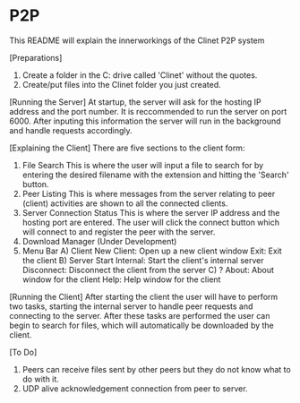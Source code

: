 # P2P
This README will explain the innerworkings of the Clinet P2P system

[Preparations]
1) Create a folder in the C: drive called 'Clinet' without the quotes.
2) Create/put files into the Clinet folder you just created.

[Running the Server]
At startup, the server will ask for the hosting IP address and the port number.
It is reccommended to run the server on port 6000. After inputing this information
the server will run in the background and handle requests accordingly.

[Explaining the Client]
There are five sections to the client form:
1) File Search
This is where the user will input a file to search for by entering the desired filename
with the extension and hitting the 'Search' button.
2) Peer Listing
This is where messages from the server relating to peer (client) activities are shown to
all the connected clients.
3) Server Connection Status
This is where the server IP address and the hosting port are entered. The user will click
the connect button which will connect to and register the peer with the server.
4) Download Manager
(Under Development)
5) Menu Bar
  A) Client
    New Client: Open up a new client window
    Exit: Exit the client
  B) Server
    Start Internal: Start the client's internal server
    Disconnect: Disconnect the client from the server
  C) ?
    About: About window for the client
    Help: Help window for the client

[Running the Client]
After starting the client the user will have to perform two tasks, starting the internal server
to handle peer requests and connecting to the server. After these tasks are performed the user
can begin to search for files, which will automatically be downloaded by the client.

[To Do]
1) Peers can receive files sent by other peers but they do not know what to do with it.
2) UDP alive acknowledgement connection from peer to server.
